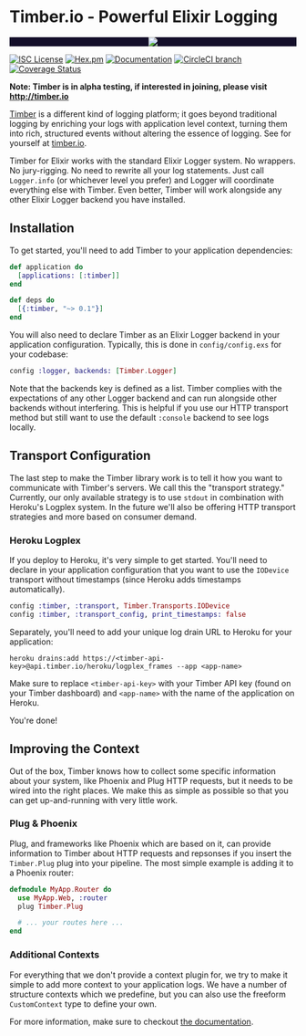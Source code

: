 # Timber.io - Powerful Elixir Logging

<p align="center" style="background: #140f2a;">
<a href="http://github.com/timberio/timber-ruby"><img src="http://res.cloudinary.com/timber/image/upload/c_scale,w_537/v1464797600/how-it-works_sfgfjp.gif" /></a>
</p>

[![ISC License](https://img.shields.io/badge/license-ISC-ff69b4.svg)](LICENSE) [![Hex.pm](https://img.shields.io/hexpm/v/timber.svg?maxAge=18000=plastic)](https://hex.pm/packages/timber) [![Documentation](https://img.shields.io/badge/hexdocs-latest-blue.svg)](https://hexdocs.pm/timber/index.html) [![CircleCI branch](https://img.shields.io/circleci/project/timberio/timber-elixir/master.svg?maxAge=18000=plastic)](https://circleci.com/gh/timberio/timber-elixir/tree/master) [![Coverage Status](https://coveralls.io/repos/github/timberio/timber-elixir/badge.svg?branch=master)](https://coveralls.io/github/timberio/timber-elixir=master)

**Note: Timber is in alpha testing, if interested in joining, please visit http://timber.io**

[Timber](http://timber.io) is a different kind of logging platform; it goes beyond traditional
logging by enriching your logs with application level context, turning them into rich, structured
events without altering the essence of logging. See for yourself at [timber.io](http://timber.io).

Timber for Elixir works with the standard Elixir Logger system. No wrappers. No jury-rigging.
No need to rewrite all your log statements. Just call `Logger.info` (or whichever level you
prefer) and Logger will coordinate everything else with Timber. Even better, Timber will
work alongside any other Elixir Logger backend you have installed.

## Installation

To get started, you'll need to add Timber to your application dependencies:

```elixir
def application do
  [applications: [:timber]]
end

def deps do
  [{:timber, "~> 0.1"}]
end
```

You will also need to declare Timber as an Elixir Logger backend in your application
configuration. Typically, this is done in `config/config.exs` for your codebase:

```elixir
config :logger, backends: [Timber.Logger]
```

Note that the backends key is defined as a list. Timber complies with the expectations
of any other Logger backend and can run alongside other backends without interfering.
This is helpful if you use our HTTP transport method but still want to use the default
`:console` backend to see logs locally.

## Transport Configuration

The last step to make the Timber library work is to tell it how you want to communicate with Timber's servers.
We call this the "transport strategy." Currently, our only available strategy is to use `stdout` in combination
with Heroku's Logplex system. In the future we'll also be offering HTTP transport strategies and more based
on consumer demand.

### Heroku Logplex

If you deploy to Heroku, it's very simple to get started. You'll need to declare in your application configuration
that you want to use the `IODevice` transport without timestamps (since Heroku adds timestamps automatically).

```elixir
config :timber, :transport, Timber.Transports.IODevice
config :timber, :transport_config, print_timestamps: false
```

Separately, you'll need to add your unique log drain URL to Heroku for your application:

```shell
heroku drains:add https://<timber-api-key>@api.timber.io/heroku/logplex_frames --app <app-name>
```

Make sure to replace `<timber-api-key>` with your Timber API key (found on your Timber dashboard)
and `<app-name>` with the name of the application on Heroku.

You're done!

## Improving the Context

Out of the box, Timber knows how to collect some specific information about your system, like
Phoenix and Plug HTTP requests, but it needs to be wired into the right places. We make this
as simple as possible so that you can get up-and-running with very little work.

### Plug & Phoenix

Plug, and frameworks like Phoenix which are based on it, can provide information to Timber about
HTTP requests and repsonses if you insert the `Timber.Plug` plug into your pipeline. The most
simple example is adding it to a Phoenix router:

```elixir
defmodule MyApp.Router do
  use MyApp.Web, :router
  plug Timber.Plug

  # ... your routes here ...
end
```

### Additional Contexts

For everything that we don't provide a context plugin for, we try to make it simple to add
more context to your application logs. We have a number of structure contexts which we
predefine, but you can also use the freeform `CustomContext` type to define your own.

For more information, make sure to checkout [the documentation]().

